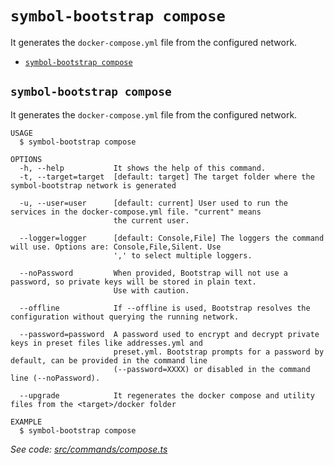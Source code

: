 `symbol-bootstrap compose`
==========================

It generates the `docker-compose.yml` file from the configured network.

* [`symbol-bootstrap compose`](#symbol-bootstrap-compose)

## `symbol-bootstrap compose`

It generates the `docker-compose.yml` file from the configured network.

```
USAGE
  $ symbol-bootstrap compose

OPTIONS
  -h, --help           It shows the help of this command.
  -t, --target=target  [default: target] The target folder where the symbol-bootstrap network is generated

  -u, --user=user      [default: current] User used to run the services in the docker-compose.yml file. "current" means
                       the current user.

  --logger=logger      [default: Console,File] The loggers the command will use. Options are: Console,File,Silent. Use
                       ',' to select multiple loggers.

  --noPassword         When provided, Bootstrap will not use a password, so private keys will be stored in plain text.
                       Use with caution.

  --offline            If --offline is used, Bootstrap resolves the configuration without querying the running network.

  --password=password  A password used to encrypt and decrypt private keys in preset files like addresses.yml and
                       preset.yml. Bootstrap prompts for a password by default, can be provided in the command line
                       (--password=XXXX) or disabled in the command line (--noPassword).

  --upgrade            It regenerates the docker compose and utility files from the <target>/docker folder

EXAMPLE
  $ symbol-bootstrap compose
```

_See code: [src/commands/compose.ts](https://github.com/fboucquez/symbol-bootstrap/blob/v1.1.11/src/commands/compose.ts)_
